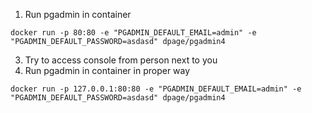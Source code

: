 1. Run pgadmin in container
```
docker run -p 80:80 -e "PGADMIN_DEFAULT_EMAIL=admin" -e "PGADMIN_DEFAULT_PASSWORD=asdasd" dpage/pgadmin4

```
3. Try to access console from person next to you
3. Run pgadmin in container in proper way
```
docker run -p 127.0.0.1:80:80 -e "PGADMIN_DEFAULT_EMAIL=admin" -e "PGADMIN_DEFAULT_PASSWORD=asdasd" dpage/pgadmin4

```